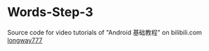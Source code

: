 # Words-Step-3
Source code for video tutorials of "Android 基础教程" on bilibili.com [longway777](https://space.bilibili.com/137860026)  
